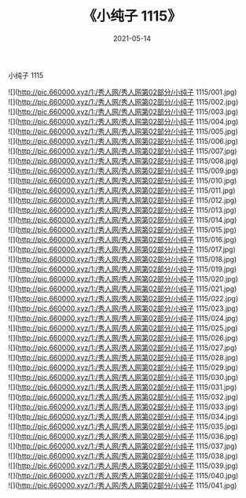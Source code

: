 ﻿---
layout: post
title:  《小纯子 1115》
date:   2021-05-14
img: http://pic.660000.xyz/1:/秀人网/秀人网第02部分/小纯子 1115/000.jpg
categories: [美女, 清纯, 唯美]
---

小纯子 1115

  ![](http://pic.660000.xyz/1:/秀人网/秀人网第02部分/小纯子 1115/001.jpg) <br> ![](http://pic.660000.xyz/1:/秀人网/秀人网第02部分/小纯子 1115/002.jpg) <br> ![](http://pic.660000.xyz/1:/秀人网/秀人网第02部分/小纯子 1115/003.jpg) <br> ![](http://pic.660000.xyz/1:/秀人网/秀人网第02部分/小纯子 1115/004.jpg) <br> ![](http://pic.660000.xyz/1:/秀人网/秀人网第02部分/小纯子 1115/005.jpg) <br> ![](http://pic.660000.xyz/1:/秀人网/秀人网第02部分/小纯子 1115/006.jpg) <br> ![](http://pic.660000.xyz/1:/秀人网/秀人网第02部分/小纯子 1115/007.jpg) <br> ![](http://pic.660000.xyz/1:/秀人网/秀人网第02部分/小纯子 1115/008.jpg) <br> ![](http://pic.660000.xyz/1:/秀人网/秀人网第02部分/小纯子 1115/009.jpg) <br> ![](http://pic.660000.xyz/1:/秀人网/秀人网第02部分/小纯子 1115/010.jpg) <br> ![](http://pic.660000.xyz/1:/秀人网/秀人网第02部分/小纯子 1115/011.jpg) <br> ![](http://pic.660000.xyz/1:/秀人网/秀人网第02部分/小纯子 1115/012.jpg) <br> ![](http://pic.660000.xyz/1:/秀人网/秀人网第02部分/小纯子 1115/013.jpg) <br> ![](http://pic.660000.xyz/1:/秀人网/秀人网第02部分/小纯子 1115/014.jpg) <br> ![](http://pic.660000.xyz/1:/秀人网/秀人网第02部分/小纯子 1115/015.jpg) <br> ![](http://pic.660000.xyz/1:/秀人网/秀人网第02部分/小纯子 1115/016.jpg) <br> ![](http://pic.660000.xyz/1:/秀人网/秀人网第02部分/小纯子 1115/017.jpg) <br> ![](http://pic.660000.xyz/1:/秀人网/秀人网第02部分/小纯子 1115/018.jpg) <br> ![](http://pic.660000.xyz/1:/秀人网/秀人网第02部分/小纯子 1115/019.jpg) <br> ![](http://pic.660000.xyz/1:/秀人网/秀人网第02部分/小纯子 1115/020.jpg) <br> ![](http://pic.660000.xyz/1:/秀人网/秀人网第02部分/小纯子 1115/021.jpg) <br> ![](http://pic.660000.xyz/1:/秀人网/秀人网第02部分/小纯子 1115/022.jpg) <br> ![](http://pic.660000.xyz/1:/秀人网/秀人网第02部分/小纯子 1115/023.jpg) <br> ![](http://pic.660000.xyz/1:/秀人网/秀人网第02部分/小纯子 1115/024.jpg) <br> ![](http://pic.660000.xyz/1:/秀人网/秀人网第02部分/小纯子 1115/025.jpg) <br> ![](http://pic.660000.xyz/1:/秀人网/秀人网第02部分/小纯子 1115/026.jpg) <br> ![](http://pic.660000.xyz/1:/秀人网/秀人网第02部分/小纯子 1115/027.jpg) <br> ![](http://pic.660000.xyz/1:/秀人网/秀人网第02部分/小纯子 1115/028.jpg) <br> ![](http://pic.660000.xyz/1:/秀人网/秀人网第02部分/小纯子 1115/029.jpg) <br> ![](http://pic.660000.xyz/1:/秀人网/秀人网第02部分/小纯子 1115/030.jpg) <br> ![](http://pic.660000.xyz/1:/秀人网/秀人网第02部分/小纯子 1115/031.jpg) <br> ![](http://pic.660000.xyz/1:/秀人网/秀人网第02部分/小纯子 1115/032.jpg) <br> ![](http://pic.660000.xyz/1:/秀人网/秀人网第02部分/小纯子 1115/033.jpg) <br> ![](http://pic.660000.xyz/1:/秀人网/秀人网第02部分/小纯子 1115/034.jpg) <br> ![](http://pic.660000.xyz/1:/秀人网/秀人网第02部分/小纯子 1115/035.jpg) <br> ![](http://pic.660000.xyz/1:/秀人网/秀人网第02部分/小纯子 1115/036.jpg) <br> ![](http://pic.660000.xyz/1:/秀人网/秀人网第02部分/小纯子 1115/037.jpg) <br> ![](http://pic.660000.xyz/1:/秀人网/秀人网第02部分/小纯子 1115/038.jpg) <br> ![](http://pic.660000.xyz/1:/秀人网/秀人网第02部分/小纯子 1115/039.jpg) <br> ![](http://pic.660000.xyz/1:/秀人网/秀人网第02部分/小纯子 1115/040.jpg) <br> ![](http://pic.660000.xyz/1:/秀人网/秀人网第02部分/小纯子 1115/041.jpg) <br>